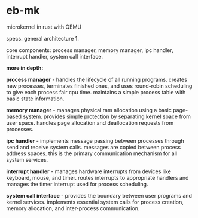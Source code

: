 # eb-mk
microkernel in rust with QEMU


specs.
 general architecture 1.

core components: process manager, memory manager, ipc handler, interrupt handler, system call interface.

**more in depth:**

**process manager** - handles the lifecycle of all running programs. creates new processes, terminates finished ones, and uses round-robin scheduling to give each process fair cpu time. maintains a simple process table with basic state information.

**memory manager** - manages physical ram allocation using a basic page-based system. provides simple protection by separating kernel space from user space. handles page allocation and deallocation requests from processes.

 **ipc handler** - implements message passing between processes through send and receive system calls. messages are copied between process address spaces. this is the primary communication mechanism for all system services.

**interrupt handler** - manages hardware interrupts from devices like keyboard, mouse, and timer. routes interrupts to appropriate handlers and manages the timer interrupt used for process scheduling.

 **system call interface** - provides the boundary between user programs and kernel services. implements essential system calls for process creation, memory allocation, and inter-process communication.

